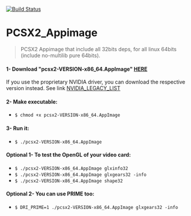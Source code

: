 [![Build Status](https://travis-ci.com/ferion11/PCSX2_Appimage.svg?branch=master)](https://travis-ci.com/ferion11/PCSX2_Appimage)
#  PCSX2_Appimage

>  PCSX2 Appimage that include all 32bits deps, for all linux 64bits (include no-multilib pure 64bits).

####  1- Download "pcsx2-VERSION-x86_64.AppImage" [HERE][PCSX2]
If you use the proprietary NVIDIA driver, you can download the respective version instead. See link [NVIDIA_LEGACY_LIST][NVIDIA_LEGACY]
####  2- Make executable:
-  `$ chmod +x pcsx2-VERSION-x86_64.AppImage`
####  3- Run it:
-  `$ ./pcsx2-VERSION-x86_64.AppImage`
####  Optional 1- To test the OpenGL of your video card:
-  `$ ./pcsx2-VERSION-x86_64.AppImage glxinfo32`
-  `$ ./pcsx2-VERSION-x86_64.AppImage glxgears32 -info`
-  `$ ./pcsx2-VERSION-x86_64.AppImage shape32`
####  Optional 2- You can use PRIME too:
-  `$ DRI_PRIME=1 ./pcsx2-VERSION-x86_64.AppImage glxgears32 -info`

[PCSX2]: https://github.com/ferion11/PCSX2_Appimage/releases/tag/continuous "HERE"
[NVIDIA_LEGACY]: https://www.nvidia.com/en-us/drivers/unix/legacy-gpu/ "NVIDIA_LEGACY_LIST"
